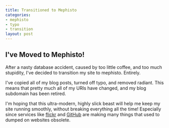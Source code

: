 ```yaml
--- 
title: Transitioned to Mephisto
categories: 
- mephisto
- typo
- transition
layout: post
---
```

## I've Moved to Mephisto!

After a nasty database accident, caused by too little coffee, and too much stupidity, I've decided to transition my site to mephisto. Entirely.

I've copied all of my blog posts, turned off typo, and removed radiant. This means that pretty much all of my URIs have changed, and my blog subdomain has been retired.

I'm hoping that this ultra-modern, highly slick beast will help me keep my site running smoothly, without breaking everything all the time! Especially since services like [flickr](http://flickr.com) and [GitHub](http://github.com) are making many things that used to dumped on websites obsolete.
